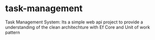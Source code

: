 # task-management
Task Management System: Its a simple web api project to provide a understanding of the clean architechture with Ef Core and Unit of work pattern
